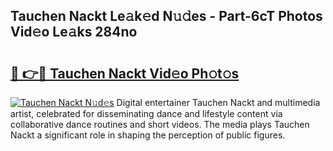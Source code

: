 ## Tauchen Nackt Le𝚊k𝚎d N𝚞𝚍es - Part-6cT Photos Vid𝚎o Le𝚊ks 284no

# <h2><a href="http://fb7vo6.evod.top/?m=Tauchen+Nackt">🔗 👉🔴 Tauchen Nackt Vid𝚎o Ph𝚘t𝚘s</a></h2>

[![Tauchen Nackt N𝚞d𝚎s](https://i.imgur.com/8V9OHl7.gif)](http://fb7vo6.evod.top/?m=Tauchen+Nackt)
Digital entertainer Tauchen Nackt and multimedia artist, celebrated for disseminating dance and lifestyle content via collaborative dance routines and short videos. The media plays Tauchen Nackt a significant role in shaping the perception of public figures. 
